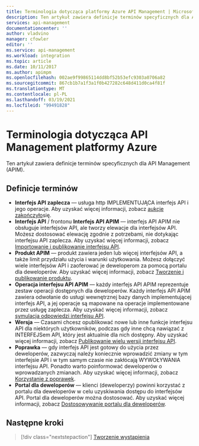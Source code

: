 ```yaml
---
title: Terminologia dotycząca platformy Azure API Management | Microsoft Docs
description: Ten artykuł zawiera definicje terminów specyficznych dla API Management.
services: api-management
documentationcenter: ''
author: vladvino
manager: cfowler
editor: ''
ms.service: api-management
ms.workload: integration
ms.topic: article
ms.date: 10/11/2017
ms.author: apimpm
ms.openlocfilehash: 002ae9f99865114dd8bf52b53efc9303a0706a82
ms.sourcegitcommit: 867cb1b7a1f3a1f0b427282c648d411d0ca4f81f
ms.translationtype: MT
ms.contentlocale: pl-PL
ms.lasthandoff: 03/19/2021
ms.locfileid: "99491828"
---
```

# <a name="azure-api-management-terminology"></a>Terminologia dotycząca API Management platformy Azure

Ten artykuł zawiera definicje terminów specyficznych dla API Management (APIM).

## <a name="term-definitions"></a>Definicje terminów

* **Interfejs API zaplecza** — usługa http IMPLEMENTUJĄCA interfejs API i jego operacje. Aby uzyskać więcej informacji, zobacz [aukcje zakończyło](backends.md)się.
* **Interfejs API** / frontonu **Interfejs API APIM** — interfejs API APIM nie obsługuje interfejsów API, ale tworzy elewacje dla interfejsów API. Możesz dostosować elewację zgodnie z potrzebami, nie dotykając interfejsu API zaplecza. Aby uzyskać więcej informacji, zobacz [Importowanie i publikowanie interfejsu API](import-and-publish.md).
* **Produkt APIM** — produkt zawiera jeden lub więcej interfejsów API, a także limit przydziału użycia i warunki użytkowania. Możesz dołączyć wiele interfejsów API i zaoferować je deweloperom za pomocą portalu dla deweloperów. Aby uzyskać więcej informacji, zobacz [Tworzenie i publikowanie produktu](api-management-howto-add-products.md).
* **Operacja interfejsu API APIM** — każdy interfejs API APIM reprezentuje zestaw operacji dostępnych dla deweloperów. Każdy interfejs API APIM zawiera odwołanie do usługi wewnętrznej bazy danych implementującej interfejs API, a jej operacje są mapowane na operacje implementowane przez usługę zaplecza. Aby uzyskać więcej informacji, zobacz [symulacja odpowiedzi interfejsu API](mock-api-responses.md).
* **Wersja** — Czasami chcesz opublikować nowe lub inne funkcje interfejsu API dla niektórych użytkowników, podczas gdy inne chcą nawiązać z INTERFEJSem API, który jest aktualnie dla nich dostępny. Aby uzyskać więcej informacji, zobacz [Publikowanie wielu wersji interfejsu API](api-management-get-started-publish-versions.md).
* **Poprawka** — gdy interfejs API jest gotowy do użycia przez deweloperów, zazwyczaj należy koniecznie wprowadzić zmiany w tym interfejsie API i w tym samym czasie nie zakłócają WYWOŁYWANIA interfejsu API. Ponadto warto poinformować deweloperów o wprowadzanych zmianach. Aby uzyskać więcej informacji, zobacz [Korzystanie z poprawek](api-management-get-started-revise-api.md).
* **Portal dla deweloperów** — klienci (deweloperzy) powinni korzystać z portalu dla deweloperów w celu uzyskiwania dostępu do interfejsów API. Portal dla deweloperów można dostosować. Aby uzyskać więcej informacji, zobacz [Dostosowywanie portalu dla deweloperów](api-management-customize-styles.md).

## <a name="next-steps"></a>Następne kroki

> [!div class="nextstepaction"]
> [Tworzenie wystąpienia](get-started-create-service-instance.md)

